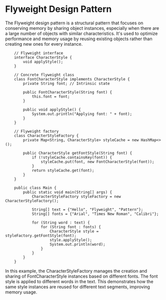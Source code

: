 # Flyweight Design Pattern
The Flyweight design pattern is a structural pattern that focuses on conserving memory by sharing object instances, especially when 
there are a large number of objects with similar characteristics. It's used to optimize performance and memory usage by reusing existing 
objects rather than creating new ones for every instance.

```
    // Flyweight interface
    interface CharacterStyle {
        void applyStyle();
    }
    
    // Concrete flyweight class
    class FontCharacterStyle implements CharacterStyle {
        private String font; // Intrinsic state
    
        public FontCharacterStyle(String font) {
            this.font = font;
        }
    
        public void applyStyle() {
            System.out.println("Applying font: " + font);
        }
    }
    
    // Flyweight factory
    class CharacterStyleFactory {
        private Map<String, CharacterStyle> styleCache = new HashMap<>();
    
        public CharacterStyle getFontStyle(String font) {
            if (!styleCache.containsKey(font)) {
                styleCache.put(font, new FontCharacterStyle(font));
            }
            return styleCache.get(font);
        }
    }
    
    public class Main {
        public static void main(String[] args) {
            CharacterStyleFactory styleFactory = new CharacterStyleFactory();
    
            String[] text = {"Hello", "Flyweight", "Pattern"};
            String[] fonts = {"Arial", "Times New Roman", "Calibri"};
    
            for (String word : text) {
                for (String font : fonts) {
                    CharacterStyle style = styleFactory.getFontStyle(font);
                    style.applyStyle();
                    System.out.println(word);
                }
            }
        }
    }
```

In this example, the CharacterStyleFactory manages the creation and sharing of FontCharacterStyle instances based on different fonts. 
The font style is applied to different words in the text. This demonstrates how the same style instances are reused for different text 
segments, improving memory usage.
